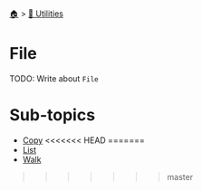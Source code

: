<!--startTocheader-->
[🏠](../../README.md) > [🔧 Utilities](../README.md)
# File
<!--endTocheader-->
TODO: Write about `File`
<!--startTocsubtopic-->
# Sub-topics
* [Copy](copy.md)
<<<<<<< HEAD
=======
* [List](list.md)
* [Walk](walk.md)
>>>>>>> master
<!--endTocsubtopic-->